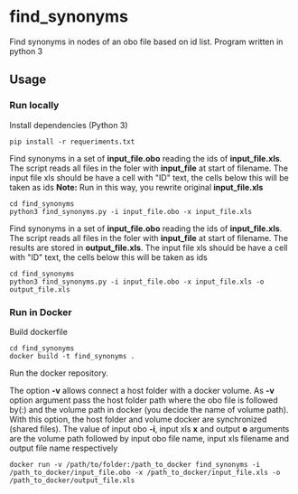 # find_synonyms

Find synonyms in nodes of an obo file based on id list. Program written in python 3

## Usage

### Run locally 

Install dependencies (Python 3)

```
pip install -r requeriments.txt
```

Find synonyms in a set of __input_file.obo__ reading the ids of __input_file.xls__. The script reads all files in the foler with __input_file__ at start of filename. The input file xls should be have a cell with "ID" text, the cells below this will be taken as ids
__Note:__ Run in this way, you rewrite original __input_file.xls__

```
cd find_synonyms
python3 find_synonyms.py -i input_file.obo -x input_file.xls
```

Find synonyms in a set of __input_file.obo__ reading the ids of __input_file.xls__. The script reads all files in the foler with __input_file__ at start of filename. The results are stored in __output_file.xls__. The input file xls should be have a cell with "ID" text, the cells below this will be taken as ids

```
cd find_synonyms
python3 find_synonyms.py -i input_file.obo -x input_file.xls -o output_file.xls
```

### Run in Docker

Build dockerfile 

```
cd find_synonyms
docker build -t find_synonyms .
```

Run the docker repository. 

The option __-v__ allows connect a host folder with a docker volume. 
As __-v__ option argument pass the host folder path where the obo file is
followed by(:) and the volume path in docker (you decide the name of 
volume path). With this option, the host folder and volume docker are 
synchronized (shared files). The value of input obo __-i__, input xls __x__ and output __o__ arguments are the volume path followed by input obo file name, input xls filename and output file name respectively
   
```
docker run -v /path/to/folder:/path_to_docker find_synonyms -i /path_to_docker/input_file.obo -x /path_to_docker/input_file.xls -o /path_to_docker/output_file.xls
```
